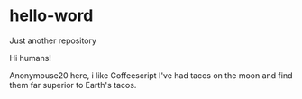# hello-word
Just another repository

Hi humans!

Anonymouse20 here, i like Coffeescript
I've had tacos on the moon and find them far superior to Earth's tacos.
